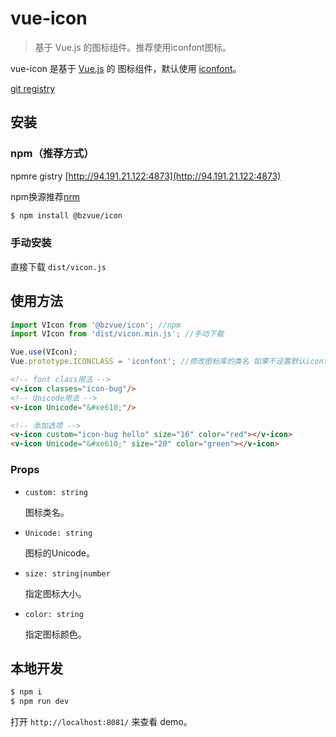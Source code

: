 # vue-icon

> 基于 Vue.js 的图标组件。推荐使用iconfont图标。

vue-icon 是基于 [Vue.js](https://vuejs.org/) 的 图标组件，默认使用 [iconfont](https://www.iconfont.cn/)。

[git registry](https://github.com/dandelion936/vue-icon)

## 安装

### npm（推荐方式）

npmre gistry [http://94.191.21.122:4873](http://94.191.21.122:4873)

npm换源推荐[nrm](https://github.com/Pana/nrm)

```bash
$ npm install @bzvue/icon
```

### 手动安装

直接下载 `dist/vicon.js`


## 使用方法
```js
import VIcon from '@bzvue/icon'; //npm
import VIcon from 'dist/vicon.min.js'; //手动下载

Vue.use(VIcon);
Vue.prototype.ICONCLASS = 'iconfont'; //修改图标库的类名 如果不设置默认iconfont
```

```html
<!-- font class用法 -->
<v-icon classes="icon-bug"/>
<!-- Unicode用法 -->
<v-icon Unicode="&#xe610;"/>

<!-- 添加选项 -->
<v-icon custom="icon-bug hello" size="16" color="red"></v-icon>
<v-icon Unicode="&#xe610;" size="20" color="green"></v-icon>
```

### Props

* `custom: string`

  图标类名。

* `Unicode: string`

  图标的Unicode。

* `size: string|number`

  指定图标大小。

* `color: string`

  指定图标颜色。

## 本地开发

```bash
$ npm i
$ npm run dev
```

打开 `http://localhost:8081/` 来查看 demo。
